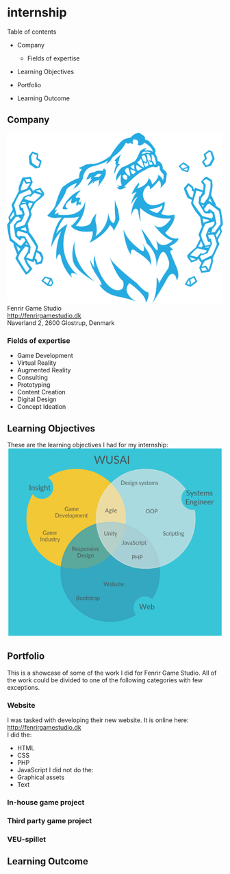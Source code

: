 # internship
Table of contents
* Company

  * Fields of expertise
* Learning Objectives
* Portfolio
* Learning Outcome

## Company
![](Fenrir_Logo_blue.png)  
Fenrir Game Studio  
http://fenrirgamestudio.dk  
Naverland 2, 2600 Glostrup, Denmark  

### Fields of expertise
* Game Development
* Virtual Reality
* Augmented Reality
* Consulting
* Prototyping
* Content Creation
* Digital Design
* Concept Ideation

## Learning Objectives
These are the learning objectives I had for my internship:  
![](vennmodel.PNG)

## Portfolio
This is a showcase of some of the work I did for Fenrir Game Studio. All of the work could be divided to one of the following categories with few exceptions.
### Website
I was tasked with developing their new website. It is online here: http://fenrirgamestudio.dk  
I did the:
* HTML
* CSS
* PHP
* JavaScript
I did not do the:  
* Graphical assets
* Text
### In-house game project

### Third party game project
### VEU-spillet

## Learning Outcome
